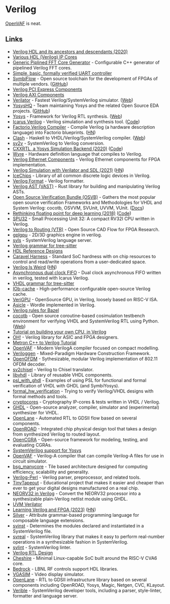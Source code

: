 # Verilog

[OpenVAF](https://github.com/pascalkuthe/OpenVAF) is neat.

## Links

- [Verilog HDL and its ancestors and descendants (2020)](https://dl.acm.org/doi/abs/10.1145/3386337)
- [Various HDL (Verilog) IP Cores](https://github.com/ultraembedded/cores)
- [Generic Piplined FFT Core Generator](https://github.com/ZipCPU/dblclockfft) - Configurable C++ generator of pipelined Verilog FFT cores.
- [Simple, basic, formally verified UART controller](https://github.com/ZipCPU/wbuart32)
- [SymbiFlow](https://symbiflow.github.io/) - Open source toolchain for the development of FPGAs of multiple vendors. ([GitHub](https://github.com/SymbiFlow))
- [Verilog PCI Express Components](https://github.com/alexforencich/verilog-pcie)
- [Verilog AXI Components](https://github.com/alexforencich/verilog-axi)
- [Verilator](https://github.com/verilator/verilator) - Fastest Verilog/SystemVerilog simulator. ([Web](https://www.veripool.org/wiki/verilator))
- [YosysHQ](https://www.yosyshq.com/) - Team maintaining Yosys and the related Open Source EDA projects. ([GitHub](https://github.com/YosysHQ))
- [Yosys](https://github.com/YosysHQ/yosys) - Framework for Verilog RTL synthesis. ([Web](http://www.clifford.at/yosys/))
- [Icarus Verilog](http://iverilog.icarus.com/) - Verilog simulation and synthesis tool. ([Code](https://github.com/steveicarus/iverilog))
- [Factorio Verilog Compiler](https://github.com/Redcrafter/verilog2factorio) - Compile Verilog (a hardware description language) into Factorio blueprints. ([HN](https://news.ycombinator.com/item?id=26929370))
- [Clash](https://github.com/clash-lang/clash-compiler) - Haskell to VHDL/Verilog/SystemVerilog compiler. ([Web](https://clash-lang.org/))
- [sv2v](https://github.com/zachjs/sv2v) - SystemVerilog to Verilog conversion.
- [CXXRTL, a Yosys Simulation Backend (2020)](https://tomverbeure.github.io/2020/08/08/CXXRTL-the-New-Yosys-Simulation-Backend.html) ([Code](https://github.com/tomverbeure/cxxrtl_eval))
- [Wyre](https://github.com/nickmqb/wyre) - Hardware definition language that compiles to Verilog.
- [Verilog Ethernet Components](https://github.com/alexforencich/verilog-ethernet) - Verilog Ethernet components for FPGA implementation.
- [Verilog Simulation with Verilator and SDL (2021)](https://projectf.io/posts/verilog-sim-verilator-sdl/) ([HN](https://news.ycombinator.com/item?id=28929994))
- [IceChips](https://github.com/TimRudy/ice-chips-verilog) - Library of all common discrete logic devices in Verilog.
- [Verilog Format](https://github.com/ericsonj/verilog-format) - Verilog formatter.
- [Verilog AST (VAST)](https://github.com/vegaluisjose/vast) - Rust library for building and manipulating Verilog ASTs.
- [Open Source Verification Bundle (OSVB)](https://github.com/umarcor/osvb) - Gathers the most popular open source verification Frameworks and Methodologies for VHDL and System Verilog: cocotb, OSVVM, SVUnit, UVVM, VUnit. ([Docs](https://umarcor.github.io/osvb/))
- [Rethinking floating point for deep learning (2018)](https://arxiv.org/abs/1811.01721) ([Code](https://github.com/facebookresearch/deepfloat))
- [SPU32](https://github.com/maikmerten/spu32) - Small Processing Unit 32: A compact RV32I CPU written in Verilog.
- [Verilog to Routing (VTR)](https://github.com/verilog-to-routing/vtr-verilog-to-routing) - Open Source CAD Flow for FPGA Research.
- [gplgpu](https://github.com/asicguy/gplgpu) - 2D/3D graphics engine in verilog.
- [svls](https://github.com/dalance/svls) - SystemVerilog language server.
- [Verilog grammar for tree-sitter](https://github.com/tree-sitter/tree-sitter-verilog)
- [HDL Reference Designs](https://github.com/analogdevicesinc/hdl)
- [Caravel Harness](https://github.com/efabless/caravel) - Standard SoC hardness with on chip resources to control and read/write operations from a user-dedicated space.
- [Verilog Is Weird](https://danluu.com/why-hardware-development-is-hard/) ([HN](https://news.ycombinator.com/item?id=30739866))
- [Asynchronous dual clock FIFO](https://github.com/dpretet/async_fifo) - Dual clock asynchronous FIFO written in verilog, tested with Icarus Verilog.
- [VHDL grammar for tree-sitter](https://github.com/alemuller/tree-sitter-vhdl)
- [IOb-cache](https://github.com/IObundle/iob-cache) - High-performance configurable open-source Verilog cache.
- [VeriGPU](https://github.com/hughperkins/VeriGPU) - OpenSource GPU, in Verilog, loosely based on RISC-V ISA.
- [Asicle](https://github.com/htfab/asicle) - Wordle implemented in Verilog.
- [Verilog rules for Bazel](https://github.com/Lightelligence/rules_verilog)
- [cocotb](https://github.com/cocotb/cocotb) - Open source coroutine-based cosimulation testbench environment for verifying VHDL and SystemVerilog RTL using Python. ([Web](https://www.cocotb.org/))
- [Tutorial on building your own CPU, in Verilog](https://github.com/hughperkins/cpu-tutorial)
- [OH!](https://github.com/aolofsson/oh) - Verilog library for ASIC and FPGA designers.
- [Metron C++ to Verilog Tutorial](https://aappleby.github.io/Metron/tutorial/)
- [OpenVAF](https://sr.ht/~dspom/OpenVAF/) - Modern VerilogA compiler focused on compact modelling.
- [Veriloggen](https://github.com/PyHDI/veriloggen) - Mixed-Paradigm Hardware Construction Framework.
- [OpenOFDM](https://github.com/jhshi/openofdm) - Sythesizable, modular Verilog implementation of 802.11 OFDM decoder.
- [sv2chisel](https://github.com/ovh/sv2chisel) - Verilog to Chisel translator.
- [libvhdl](https://github.com/tmeissner/libvhdl) - Library of reusable VHDL components.
- [psl_with_ghdl](https://github.com/tmeissner/psl_with_ghdl) - Examples of using PSL for functional and formal verification of VHDL with GHDL (and SymbiYosys).
- [formal_hw_verification](https://github.com/tmeissner/formal_hw_verification) - Trying to verify Verilog/VHDL designs with formal methods and tools.
- [cryptocores](https://github.com/tmeissner/cryptocores) - Cryptography IP-cores & tests written in VHDL / Verilog.
- [GHDL](https://github.com/ghdl/ghdl) - Open-source analyzer, compiler, simulator and (experimental) synthesizer for VHDL.
- [OpenLane](https://github.com/The-OpenROAD-Project/OpenLane) - Automated RTL to GDSII flow based on several components.
- [OpenROAD](https://github.com/The-OpenROAD-Project/OpenROAD) - Integrated chip physical design tool that takes a design from synthesized Verilog to routed layout.
- [OpenCGRA](https://github.com/pnnl/OpenCGRA) - Open-source framework for modeling, testing, and evaluating CGRAs.
- [SystemVerilog support for Yosys](https://github.com/antmicro/yosys-systemverilog)
- [OpenVAF](https://github.com/pascalkuthe/OpenVAF) - Verilog-A compiler that can compile Verilog-A files for use in circuit simulator.
- [bsg_manycore](https://github.com/bespoke-silicon-group/bsg_manycore) - Tile based architecture designed for computing efficiency, scalability and generality.
- [Verilog-Perl](https://github.com/veripool/verilog-perl) - Verilog parser, preprocessor, and related tools.
- [TinyTapeout](https://github.com/TinyTapeout/tinytapeout-02) - Educational project that makes it easier and cheaper than ever to get your digital designs manufactured on a real chip.
- [NEORV32 in Verilog](https://github.com/stnolting/neorv32-verilog) - Convert the NEORV32 processor into a synthesizable plain-Verilog netlist module using GHDL.
- [UVM Verilator](https://github.com/chipsalliance/uvm-verilator)
- [Learning Verilog and FPGA (2023)](https://johanneshoff.com/learning-fpga/) ([HN](https://news.ycombinator.com/item?id=34308876))
- [Silver](https://github.com/melt-umn/silver) - Attribute grammar-based programming language for composable language extensions.
- [svinst](https://github.com/sgherbst/svinst) - Determines the modules declared and instantiated in a SystemVerilog file.
- [svreal](https://github.com/sgherbst/svreal) - SystemVerilog library that makes it easy to perform real-number operations in a synthesizable fashion in SystemVerilog.
- [svlint](https://github.com/dalance/svlint) - SystemVerilog linter.
- [Verilog RTL Design](https://github.com/ishfaqahmed29/SerDes)
- [Cheshire](https://github.com/pulp-platform/cheshire) - Minimal Linux-capable SoC built around the RISC-V CVA6 core.
- [Bedrock](https://github.com/BerkeleyLab/Bedrock) - LBNL RF controls support HDL libraries.
- [VGASIM](https://github.com/ZipCPU/vgasim) - Video display simulator.
- [OpenLane](https://github.com/efabless/openlane2) - RTL to GDSII infrastructure library based on several components including OpenROAD, Yosys, Magic, Netgen, CVC, KLayout.
- [Verible](https://github.com/chipsalliance/verible) - SystemVerilog developer tools, including a parser, style-linter, formatter and language server.
